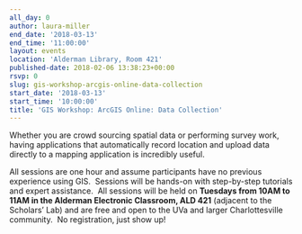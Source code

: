 ```yaml
---
all_day: 0
author: laura-miller
end_date: '2018-03-13'
end_time: '11:00:00'
layout: events
location: 'Alderman Library, Room 421'
published-date: 2018-02-06 13:38:23+00:00
rsvp: 0
slug: gis-workshop-arcgis-online-data-collection
start_date: '2018-03-13'
start_time: '10:00:00'
title: 'GIS Workshop: ArcGIS Online: Data Collection'
---
```


Whether you are crowd sourcing spatial data or performing survey work, having applications that automatically record location and upload data directly to a mapping application is incredibly useful.

All sessions are one hour and assume participants have no previous experience using GIS.  Sessions will be hands-on with step-by-step tutorials and expert assistance.  All sessions will be held on **Tuesdays from 10AM to 11AM in the Alderman Electronic Classroom, ALD 421** (adjacent to the Scholars’ Lab) and are free and open to the UVa and larger Charlottesville community.  No registration, just show up!
